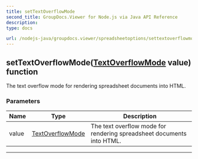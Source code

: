 ```yaml
---
title: setTextOverflowMode
second_title: GroupDocs.Viewer for Node.js via Java API Reference
description: 
type: docs

url: /nodejs-java/groupdocs.viewer/spreadsheetoptions/settextoverflowmode/
---
```


## setTextOverflowMode([TextOverflowMode](../../textoverflowmode) value)  function

 The text overflow mode for rendering spreadsheet documents into HTML.
 

### Parameters

| Name | Type | Description |
| --- | --- | --- |
| value | [TextOverflowMode](../../textoverflowmode) | The text overflow mode for rendering spreadsheet documents into HTML. |


---


